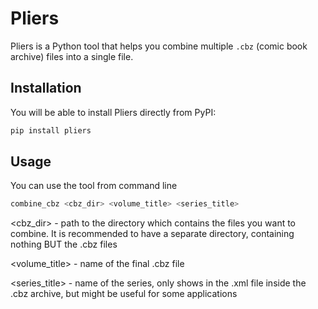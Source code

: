 # Pliers

Pliers is a Python tool that helps you combine multiple `.cbz` (comic book archive) files into a single file.

## Installation

You will be able to install Pliers directly from PyPI:

```bash
pip install pliers
```
## Usage

You can use the tool from command line

```bash
combine_cbz <cbz_dir> <volume_title> <series_title>
```

<cbz_dir> - path to the directory which contains the files you want to combine. It is recommended to have a separate directory, containing nothing BUT the .cbz files

<volume_title> - name of the final .cbz file

<series_title> - name of the series, only shows in the .xml file inside the .cbz archive, but might be useful for some applications
